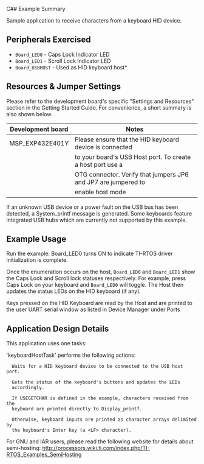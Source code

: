 C## Example Summary

Sample application to receive characters from a keyboard HID device.

## Peripherals Exercised

* `Board_LED0` -  Caps Lock Indicator LED
* `Board_LED1` -  Scroll Lock Indicator LED
* `Board_USBHOST` -  Used as HID keyboard host*

## Resources & Jumper Settings

Please refer to the development board's specific "Settings and Resources"
section in the Getting Started Guide. For convenience, a short summary is also
shown below.

| Development board | Notes |
| --- | --- |
| MSP_EXP432E401Y | Please ensure that the HID keyboard device is connected|
|        | to your board's USB Host port.   To create a host port use a  |
|        | OTG connector.  Verify that jumpers JP6 and JP7 are jumpered to |
|        | enable host mode                                              |


If an unknown USB device or a power fault on the USB bus has been detected, a
System_printf message is generated. Some keyboards feature integrated USB hubs
which are currently not supported by this example.

## Example Usage

Run the example. Board_LED0 turns ON to indicate TI-RTOS driver
initialization is complete.

Once the enumeration occurs on the host, `Board_LED0` and `Board_LED1` show the
Caps Lock and Scroll lock statuses respectively. For example, press Caps Lock on
your keyboard and `Board_LED0` will toggle.  The Host then updates the status
LEDs on the HID keyboard (if any).

Keys pressed on the HID Keyboard are read by the Host and are printed to the user UART
serial window as listed in Device Manager under Ports

## Application Design Details

This application uses one tasks:

  'keyboardHostTask' performs the following actions:
  
      Waits for a HID keyboard device to be connected to the USB host port.

      Gets the status of the keyboard's buttons and updates the LEDs
      accordingly.

      If USEGETCHAR is defined in the example, characters received from the
      keyboard are printed directly to Display_printf.

      Otherwise, keyboard inputs are printed as character arrays delimited by
      the keyboard's Enter key (a <LF> character).

For GNU and IAR users, please read the following website for details about
semi-hosting:
    http://processors.wiki.ti.com/index.php/TI-RTOS_Examples_SemiHosting
